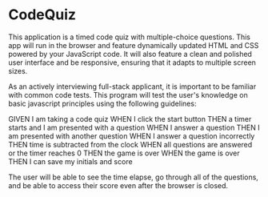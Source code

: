# CodeQuiz
This application is a timed code quiz with multiple-choice questions. This app will run in the browser and feature dynamically updated HTML and CSS powered by your JavaScript code. It will also feature a clean and polished user interface and be responsive, ensuring that it adapts to multiple screen sizes.

As an actively interviewing full-stack applicant, it is important to be familiar with common code tests. This program will test the user's knowledge on basic javascript principles using the following guidelines:

GIVEN I am taking a code quiz
WHEN I click the start button
THEN a timer starts and I am presented with a question
WHEN I answer a question
THEN I am presented with another question
WHEN I answer a question incorrectly
THEN time is subtracted from the clock
WHEN all questions are answered or the timer reaches 0
THEN the game is over
WHEN the game is over
THEN I can save my initials and score

The user will be able to see the time elapse, go through all of the questions, and be able to access their score even after the browser is closed.
